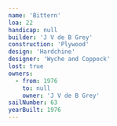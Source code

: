 ```yaml
---
name: 'Bittern'
loa: 22
handicap: null
builder: 'J V de B Grey'
construction: 'Plywood'
design: 'Hardchine'
designer: 'Wyche and Coppock'
lost: true
owners:
  - from: 1976
    to: null
    owner: 'J V de B Grey'
sailNumber: 63
yearBuilt: 1976
---
```

